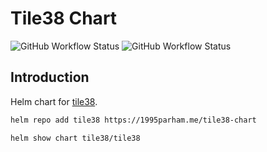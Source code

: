 # Tile38 Chart

![GitHub Workflow Status](https://img.shields.io/github/workflow/status/1995parham/tile38-chart/test?label=test&logo=github&style=flat-square)
![GitHub Workflow Status](https://img.shields.io/github/workflow/status/1995parham/tile38-chart/release?label=release&logo=github&style=flat-square)

## Introduction

Helm chart for [tile38](https://github.com/tidwall/tile38).

```sh
helm repo add tile38 https://1995parham.me/tile38-chart

helm show chart tile38/tile38
```
